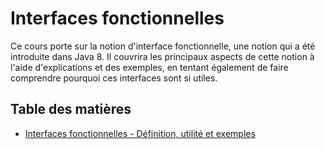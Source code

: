 # Interfaces fonctionnelles

Ce cours porte sur la notion d'interface fonctionnelle, une notion qui a été introduite dans Java 8. Il couvrira les principaux
aspects de cette notion à l'aide d'explications et des exemples, en tentant également de faire comprendre pourquoi ces interfaces
sont si utiles.

## Table des matières

- [Interfaces fonctionnelles - Définition, utilité et exemples](fr/INTERFACES_FONCTIONNELLES.md)
